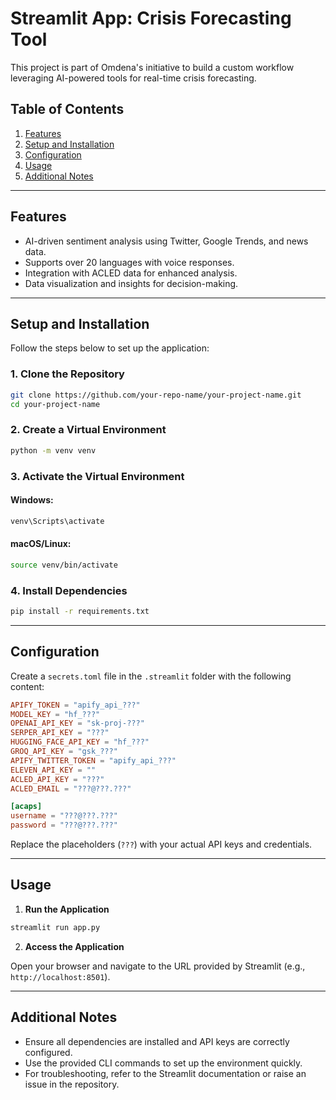 # Streamlit App: Crisis Forecasting Tool

This project is part of Omdena's initiative to build a custom workflow leveraging AI-powered tools for real-time crisis forecasting.

## Table of Contents
1. [Features](#features)
2. [Setup and Installation](#setup-and-installation)
3. [Configuration](#configuration)
4. [Usage](#usage)
5. [Additional Notes](#additional-notes)

---

## Features

- AI-driven sentiment analysis using Twitter, Google Trends, and news data.
- Supports over 20 languages with voice responses.
- Integration with ACLED data for enhanced analysis.
- Data visualization and insights for decision-making.

---

## Setup and Installation

Follow the steps below to set up the application:

### 1. Clone the Repository

```bash
git clone https://github.com/your-repo-name/your-project-name.git
cd your-project-name
```

### 2. Create a Virtual Environment

```bash
python -m venv venv
```

### 3. Activate the Virtual Environment

#### Windows:
```bash
venv\Scripts\activate
```

#### macOS/Linux:
```bash
source venv/bin/activate
```

### 4. Install Dependencies

```bash
pip install -r requirements.txt
```

---

## Configuration

Create a `secrets.toml` file in the `.streamlit` folder with the following content:

```toml
APIFY_TOKEN = "apify_api_???"
MODEL_KEY = "hf_???"
OPENAI_API_KEY = "sk-proj-???"
SERPER_API_KEY = "???"
HUGGING_FACE_API_KEY = "hf_???"
GROQ_API_KEY = "gsk_???"
APIFY_TWITTER_TOKEN = "apify_api_???"
ELEVEN_API_KEY = ""
ACLED_API_KEY = "???"
ACLED_EMAIL = "???@???.???"

[acaps]
username = "???@???.???"
password = "???@???.???"
```

Replace the placeholders (`???`) with your actual API keys and credentials.

---

## Usage

1. **Run the Application**

```bash
streamlit run app.py
```

2. **Access the Application**

Open your browser and navigate to the URL provided by Streamlit (e.g., `http://localhost:8501`).

---

## Additional Notes

- Ensure all dependencies are installed and API keys are correctly configured.
- Use the provided CLI commands to set up the environment quickly.
- For troubleshooting, refer to the Streamlit documentation or raise an issue in the repository.

